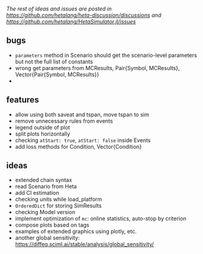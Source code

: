 _The rest of ideas and issues are posted in https://github.com/hetalang/heta-discussion/discussions and https://github.com/hetalang/HetaSimulator.jl/issues_

## bugs

- `parameters` method in Scenario should get the scenario-level parameters but not the full list of constants
- wrong get parameters from MCResults, Pair{Symbol, MCResults}, Vector{Pair{Symbol, MCResults}}
- 

## features

- allow using both saveat and tspan, move tspan to sim
- remove unnecessary rules from events
- legend outside of plot
- split plots horizontally
- checking `atStart: true`, `atStart: false` inside Events
- add loss methods for Condition, Vector{Condition}

## ideas

- extended chain syntax
- read Scenario from Heta
- add CI estimation
- checking units while load_platform
- `OrderedDict` for storing SimResults
- checking Model version
- implement optimization of `mc`: online statistics, auto-stop by criterion
- compose plots based on tags
- examples of extended graphics using plotly, etc.
- another global sensitivity: https://diffeq.sciml.ai/stable/analysis/global_sensitivity/
